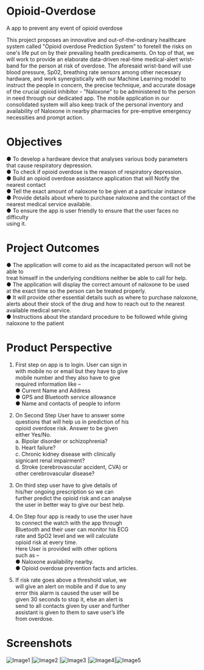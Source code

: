 # Opioid-Overdose

A app to prevent any event of opioid overdose

This project proposes an innovative and out-of-the-ordinary healthcare system called
"Opioid overdose Prediction System" to foretell the risks on one's life put on by their
prevailing health predicaments. On top of that, we will work to provide an elaborate
data-driven real-time medical-alert wrist-band for the person at risk of overdose.
The aforesaid wrist-band will use blood pressure, Sp02, breathing rate sensors among
other necessary hardware, and work synergistically with our Machine Learning model
to instruct the people in concern, the precise technique, and accurate dosage of the
crucial opioid inhibitor - "Naloxone" to be administered
to the person in need through our dedicated app.
The mobile application in our consolidated system will also keep track of the personal
inventory and availability of Naloxone in nearby pharmacies for pre-emptive
emergency necessities and prompt action.


# Objectives

● To develop a hardware device that analyses various body parameters that
cause respiratory depression.  
● To check if opioid overdose is the reason of respiratory depression.  
● Build an opioid overdose assistance application that will Notify the nearest contact  
● Tell the exact amount of naloxone to be given at a particular instance  
● Provide details about where to purchase naloxone and the contact of the nearest medical service available.  
● To ensure the app is user friendly to ensure that the user faces no difficulty  
using it.  


# Project Outcomes 

● The application will come to aid as the incapacitated person will not be able to  
treat himself in the underlying conditions neither be able to call for help.  
● The application will display the correct amount of naloxone to be used  
at the exact time so the person can be treated properly.  
● It will provide other essential details such as where to purchase naloxone,  
alerts about their stock of the drug and how to reach out to the nearest  
available medical service.  
● Instructions about the standard procedure to be followed while giving  
naloxone to the patient    

# Product Perspective  


1. First step on app is to login. User can sign in     
with mobile no or email but they have to give    
mobile number and they also have to give  
required information like –  
● Current Name and Address  
● GPS and Bluetooth service allowance  
● Name and contacts of people to inform  


2. On Second Step User have to answer some  
questions that will help us in prediction of his  
opioid overdose risk. Answer to be given  
either Yes/No.  
a. Bipolar disorder or schizophrenia?  
b. Heart failure?  
c. Chronic kidney disease with clinically  
signicant renal impairment?  
d. Stroke (cerebrovascular accident, CVA) or  
other cerebrovascular disease?  


3. On third step user have to give details of  
his/her ongoing prescription so we can  
further predict the opioid risk and can analyse  
the user in better way to give our best help.  



4. On Step four app is ready to use the user have  
to connect the watch with the app through  
Bluetooth and their user can monitor his ECG  
rate and SpO2 level and we will calculate  
opioid risk at every time.  
Here User is provided with other options  
such as –  
● Naloxone availability nearby.  
● Opioid overdose prevention facts and articles.  


5. If risk rate goes above a threshold value, we  
will give an alert on mobile and if due to any  
error this alarm is caused the user will be  
given 30 seconds to stop it, else an alert is  
send to all contacts given by user and further  
assistant is given to them to save user’s life  
from overdose.  

# Screenshots 
![Image1](https://github.com/Jaisood08/Opioid-Overdose/blob/main/Designs/1-01.jpg)  |![Image2](https://github.com/Jaisood08/Opioid-Overdose/blob/main/Designs/1-04.jpg) |![Image3](https://github.com/Jaisood08/Opioid-Overdose/blob/main/Designs/1-05.jpg) |![Image4](https://github.com/Jaisood08/Opioid-Overdose/blob/main/Designs/1-02.jpg)|![Image5](https://github.com/Jaisood08/Opioid-Overdose/blob/main/Designs/1-03.jpg)  
